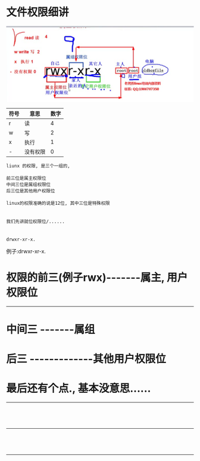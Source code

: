 # 文件权限细讲

![04fileO01.png](image2/04fileO02.png)

| 符号 | 意思 | 数字 |
|---|---|---|
| r | 读 | 4 |
| w | 写 | 2 |
|x| 执行 | 1 |
| - | 没有权限 | 0 |
```
liunx 的权限, 是三个一组的,

前三位是属主权限位
中间三位是属组权限位
后三位是其他用户权限位

linux的权限准确的说是12位, 其中三位是特殊权限


我们先讲就位权限位/......


drwxr-xr-x.
```



例子:drwxr-xr-x.
#  权限的前三(例子rwx)-------属主, 用户权限位

--------------------

# 中间三 -------属组



# 后三 -------------其他用户权限位





#  最后还有个点., 基本没意思......   

--------------------

```


```


#  

--------------------

```


```


#  

--------------------

```


```
